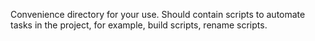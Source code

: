 Convenience directory for your use. Should contain scripts to automate tasks in the project, for example, build scripts, rename scripts.